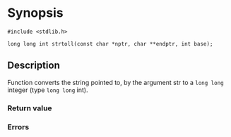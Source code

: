 # Synopsis

`#include <stdlib.h>`

`long long int strtoll(const char *nptr, char **endptr, int base);`

## Description

Function converts the string pointed to, by the argument str to a `long long` integer (type `long long` int).

### Return value

### Errors
